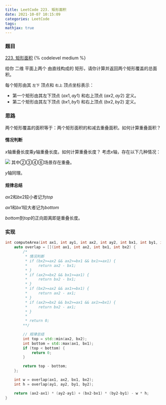 ```yaml
---
title: LeetCode 223. 矩形面积
date: 2021-10-07 10:15:09
categories: LeetCode
tags:
mathjax: true
---
```


### 题目
[223. 矩形面积](https://leetcode-cn.com/problems/rectangle-area/)
{% codelevel medium %}

给你 二维 平面上两个 由直线构成的 矩形，请你计算并返回两个矩形覆盖的总面积。
<!-- more -->

每个矩形由其 `左下` 顶点和 `右上` 顶点坐标表示：

- 第一个矩形由其左下顶点 $(ax1, ay1)$ 和右上顶点 $(ax2, ay2)$ 定义。
- 第二个矩形由其左下顶点 $(bx1, by1)$ 和右上顶点 $(bx2, by2)$ 定义。

### 思路
两个矩形覆盖的面积等于：两个矩形面积的和减去重叠面积。如何计算重叠面积？

#### 情况判断
$x$轴重叠长度乘$y$轴重叠长度。如何计算重叠长度？
考虑$x$轴，存在以下几种情况：

![](https://z3.ax1x.com/2021/10/10/5E5jAA.png)
其中②③④⑥场景存在重叠。

$y$轴同理。

#### 规律总结
$ax2$和$bx2$较小者记为$top$

$ax1$和$bx1$较大者记为$bottom$

$bottom$到$top$的正向距离即是重叠长度。

### 实现
``` cpp
int computeArea(int ax1, int ay1, int ax2, int ay2, int bx1, int by1, int bx2, int by2) {
    auto overlap = [](int ax1, int ax2, int bx1, int bx2) {
        /*
         * 情况判断
         * if (bx2>=ax2 && ax2>=bx1 && bx1>=ax1) {
         *     return ax2 - bx1;
         * }
         * if (ax2>=bx2 && bx1>=ax1) {
         *     return bx2 - bx1;
         * }
         * if (bx2>=ax2 && ax1>=bx1) {
         *     return ax2 - ax1;
         * }
         * if (ax2>=bx2 && bx2>=ax1 && ax1>=bx1) {
         *     return bx2 - ax1;
         * }
         *
         * return 0;
        **/

        // 规律总结
        int top = std::min(ax2, bx2);
        int bottom = std::max(ax1, bx1);
        if (top < bottom) {
            return 0;
        }

        return top - bottom;
    };

    int w = overlap(ax1, ax2, bx1, bx2);
    int h = overlap(ay1, ay2, by1, by2);

    return (ax2-ax1) * (ay2-ay1) + (bx2-bx1) * (by2-by1) - w * h;
}
```

